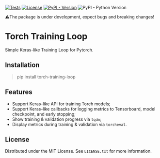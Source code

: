 [![Tests](https://github.com/beekill95/torch-training-loop/workflows/Tests/badge.svg)](https://github.com/beekill95/torch-training-loop/actions?query=workflow:"Tests")
[![License](https://img.shields.io/badge/License-MIT-blue)](#license)
[![PyPI - Version](https://img.shields.io/pypi/v/torch-training-loop)](https://pypi.org/project/torch-training-loop/)
![PyPI - Python Version](https://img.shields.io/pypi/pyversions/torch-training-loop)

⚠️The package is under development, expect bugs and breaking changes!

# Torch Training Loop

Simple Keras-like Training Loop for Pytorch.

## Installation

> pip install torch-training-loop

## Features

* Support Keras-like API for training Torch models;
* Support Keras-like callbacks for logging metrics to Tensorboard, model checkpoint,
and early stopping;
* Show training & validation progress via `tqdm`;
* Display metrics during training & validation via `torcheval`.

## License

Distributed under the MIT License. See `LICENSE.txt` for more information.
